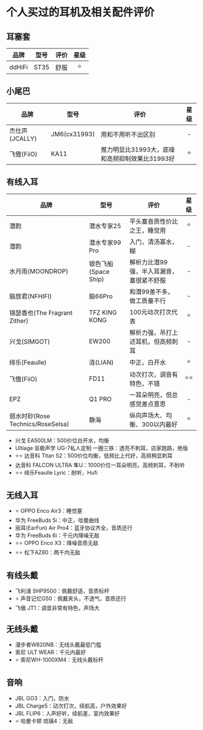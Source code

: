 # 个人买过的耳机及相关配件评价

## 耳塞套

| 品牌 | 型号 | 评价 | 星级 |
| ----------- | ----------- | ----------- | :-----------: |
| ddHiFi | ST35 | 舒服 | ⭐ |

## 小尾巴

| 品牌 | 型号 | 评价 | 星级 |
| ----------- | ----------- | ----------- | :-----------: |
| 杰仕声(JCALLY) | JM6(cx31993) | 用和不用听不出区别 | - |
| 飞傲(FiiO) | KA11 | 推力明显比31993大，底噪和高频抑制效果比31993好 | ⭐ |

## 有线入耳

| 品牌 | 型号 | 评价 | 星级 |
| ----------- | ----------- | ----------- | :-----------: |
| 潜韵 | 潜水专家25 | 平头塞音质性价比之王，睡觉用 | ⭐ |
| 潜韵 | 潜水专家99 Pro | 入门，清汤寡水，糊 | - |
| 水月雨(MOONDROP) | 银色飞船(Space Ship) | 解析力比潜99强，半入耳漏音，塞很紧不舒服 | - |
| 脑放君(NFHIFI) | 脑66Pro | 和潜99差不多，做工质量不行 | - |
| 锦瑟香也(The Fragrant Zither) | TFZ KING KONG | 100元动次打次代表 | ⭐ |
| 兴戈(SIMGOT) | EW200 | 解析力强，吊打上述耳机，但高频刺耳 | - |
| 绯乐(Feaulle) | 涟(LIAN) | 中正，白开水 | ⭐ |
| 飞傲(FiiO) | FD11 | 动次打次，调音有特色，不错 | ⭐⭐ |
| EPZ | Q1 PRO | 一耳朵明亮，但总感觉差点意思 | - |
| 弱水时砂(Rose Technics/RoseSelsa) | 静海 | 纵向声场大、均衡、300以内最好 | ⭐ |

- 兴戈 EA500LM：500价位白开水，均衡
- Ultiage 讴极声学 UG-7私人定制 一圈三铁：透亮不刺耳，店家跑路，绝版
- ⭐⭐ 达音科 Titan S2：500价位均衡，低频比上代好，高频稍显刺耳
- 达音科 FALCON ULTRA 隼U：1000价位一耳朵明亮，高频刺耳，不耐听
- ⭐⭐ 绯乐Feaulle Lyric：耐听，Hufi

## 无线入耳

- ⭐ OPPO Enco Air3：睡觉塞
- 华为 FreeBuds 5i：中正，哈曼曲线
- 丽耳(EarFun) Air Pro4：蓝牙协议齐全，音质还行
- 华为 FreeBuds 6i：千元内降噪无敌
- ⭐⭐ OPPO Enco X3：降噪音质无敌
- ⭐⭐ 松下AZ80：两千内无敌

## 有线头戴

- 飞利浦 SHP9500：佩戴舒适，音质标杆
- ⭐ 声音记忆G50：佩戴夹头，不透气，音质还行
- 飞傲 JT1：调音非常有特色，声场大

## 无线头戴

- 漫步者W820NB：无线头戴最低门槛
- 索尼 ULT WEAR：千元内最好
- ⭐ 索尼WH-1000XM4：无线头戴标杆

## 音响

- JBL GO3：入门，防水
- JBL Charge5：动次打次，续航高，户外效果好
- JBL FLIP6：人声好听，续航差，室内效果好
- ⭐ 哈曼卡顿 琉璃4：无敌
